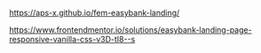 https://aps-x.github.io/fem-easybank-landing/

https://www.frontendmentor.io/solutions/easybank-landing-page-responsive-vanilla-css-v3D-tI8--s
